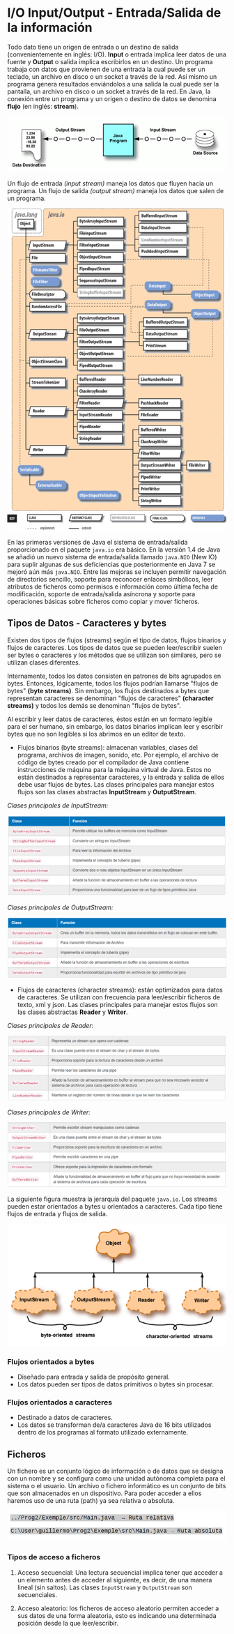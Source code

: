 # I/O Input/Output - Entrada/Salida de la información

Todo dato tiene un origen de entrada o un destino de salida (convenientemente en inglés: I/O). **Input** o entrada implica leer datos de una fuente y **Output** o salida implica escribirlos en un destino. Un programa trabaja con datos que provienen de una entrada la cual puede ser un teclado, un archivo en disco o un socket a través de la red. Así mismo un programa genera resultados enviándolos a una salida la cual puede ser la pantalla, un archivo en disco o un socket a través de la red. En Java, la conexión entre un programa y un origen o destino de datos se denomina **flujo** (en inglés: **stream**).

![JavaIO](../img/ud1/stream.png)

Un flujo de entrada _(input stream)_ maneja los datos que fluyen hacia un programa. Un flujo de salida _(output stream)_ maneja los datos que salen de un programa.

![JavaIO](../img/ud1/1javaio.png)

En las primeras versiones de Java el sistema de entrada/salida proporcionado en el paquete `java.io` era básico. En la versión 1.4 de Java se añadió un nuevo sistema de entrada/salida llamado `java.NIO` (New IO) para suplir algunas de sus deficiencias que posteriormente en Java 7 se mejoró aún más `java.NIO`. Entre las mejoras se incluyen permitir navegación de directorios sencillo, soporte para reconocer enlaces simbólicos, leer atributos de ficheros como permisos e información como última fecha de modificación, soporte de entrada/salida asíncrona y soporte para operaciones básicas sobre ficheros como copiar y mover ficheros.

## Tipos de Datos - Caracteres y bytes

Existen dos tipos de flujos (streams) según el tipo de datos, flujos binarios y flujos de caracteres. Los tipos de datos que se pueden leer/escribir suelen ser bytes o caracteres y los métodos que se utilizan son similares, pero se utilizan clases diferentes.

Internamente, todos los datos consisten en patrones de bits agrupados en bytes. Entonces, lógicamente, todos los flujos podrían llamarse "flujos de bytes" **(byte streams)**. Sin embargo, los flujos destinados a bytes que representan caracteres se denominan "flujos de caracteres" **(character streams)** y todos los demás se denominan "flujos de bytes".

Al escribir y leer datos de caracteres, éstos están en un formato legible para el ser humano, sin embargo, los datos binarios implican leer y escribir bytes que no son legibles si los abrimos en un editor de texto.

+ Flujos binarios (byte streams): almacenan variables, clases del programa, archivos de imagen, sonido, etc. Por ejemplo, el archivo de código de bytes creado por el compilador de Java contiene instrucciones de máquina para la máquina virtual de Java. Estos no están destinados a representar caracteres, y la entrada y salida de ellos debe usar flujos de bytes. Las clases principales para manejar estos flujos son las clases abstractas **InputStream** y **OutputStream**.

_Clases principales de InputStream:_

![JavaIO](../img/ud1/2javaio.png)

_Clases principales de OutputStream:_

![JavaIO](../img/ud1/3javaio.png)

+ Flujos de caracteres (character streams): están optimizados para datos de caracteres. Se utilizan con frecuencia para leer/escribir ficheros de texto, xml y json. Las clases principales para manejar estos flujos son las clases abstractas **Reader** y **Writer**.

_Clases principales de Reader_:

![JavaIO](../img/ud1/4javaio.png)

_Clases principales de Writer:_

![JavaIO](../img/ud1/5javaio.png)

La siguiente figura muestra la jerarquía del paquete `java.io`.
Los streams pueden estar orientados a bytes u orientados a caracteres. Cada tipo tiene flujos de entrada y flujos de salida.

![JavaIO](../img/ud1/2stream.png)

### Flujos orientados a bytes

+ Diseñado para entrada y salida de propósito general.
+ Los datos pueden ser tipos de datos primitivos o bytes sin procesar.

### Flujos orientados a caracteres

+ Destinado a datos de caracteres.
+ Los datos se transforman de/a caracteres Java de 16 bits utilizados dentro de los programas al formato utilizado externamente.

## Ficheros

Un fichero es un conjunto lógico de información o de datos que se designa con un nombre y se configura como una unidad autónoma completa para el sistema o el usuario. Un archivo o fichero informático es un conjunto de bits que son almacenados en un dispositivo. Para poder acceder a ellos haremos uso de una ruta (path) ya sea relativa o absoluta.

![JavaIO](../img/ud1/6path.png)

### Tipos de acceso a ficheros

1. Acceso secuencial: Una lectura secuencial implica tener que acceder a un elemento antes de acceder al siguiente, es decir, de una manera lineal (sin saltos). Las clases `InputStream` y `OutputStream` son secuenciales.

2. Acceso aleatorio: los ficheros de acceso aleatorio permiten acceder a sus datos de una forma aleatoria, esto es indicando una determinada posición desde la que leer/escribir.
